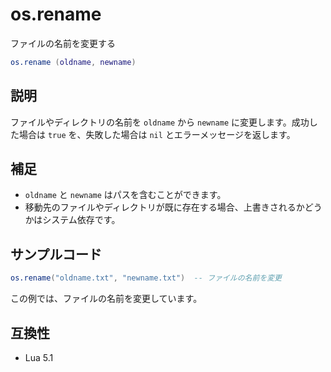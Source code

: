 # os.rename

ファイルの名前を変更する

```lua
os.rename (oldname, newname)
```

## 説明

ファイルやディレクトリの名前を `oldname` から `newname` に変更します。成功した場合は `true` を、失敗した場合は `nil` とエラーメッセージを返します。

## 補足

- `oldname` と `newname` はパスを含むことができます。
- 移動先のファイルやディレクトリが既に存在する場合、上書きされるかどうかはシステム依存です。

## サンプルコード

```lua
os.rename("oldname.txt", "newname.txt")  -- ファイルの名前を変更
```

この例では、ファイルの名前を変更しています。

## 互換性

- Lua 5.1